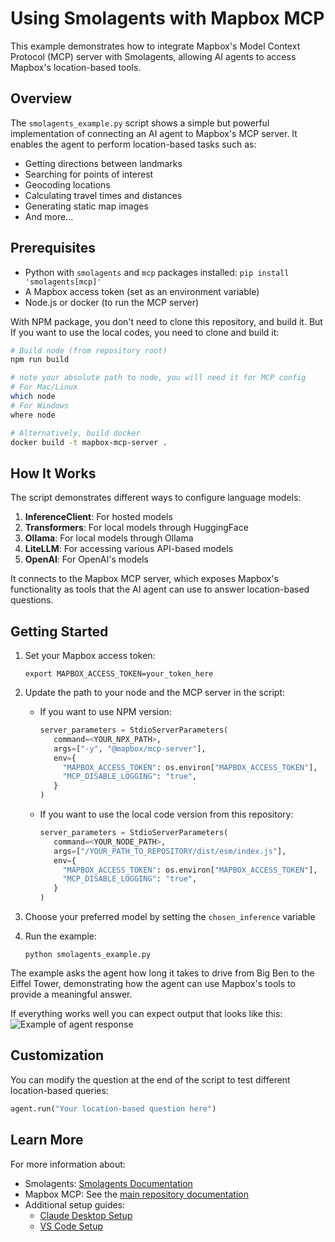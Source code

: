 # Using Smolagents with Mapbox MCP

This example demonstrates how to integrate Mapbox's Model Context Protocol (MCP) server with Smolagents, allowing AI agents to access Mapbox's location-based tools.

## Overview

The `smolagents_example.py` script shows a simple but powerful implementation of connecting an AI agent to Mapbox's MCP server. It enables the agent to perform location-based tasks such as:

- Getting directions between landmarks
- Searching for points of interest
- Geocoding locations
- Calculating travel times and distances
- Generating static map images
- And more...

## Prerequisites

- Python with `smolagents` and `mcp` packages installed: `pip install 'smolagents[mcp]'`
- A Mapbox access token (set as an environment variable)
- Node.js or docker (to run the MCP server)

With NPM package, you don't need to clone this repository, and build it. But If you want to use the local codes, you need to clone and build it:

```sh
# Build node (from repository root)
npm run build

# note your absolute path to node, you will need it for MCP config
# For Mac/Linux
which node
# For Windows
where node

# Alternatively, build docker
docker build -t mapbox-mcp-server .
```

## How It Works

The script demonstrates different ways to configure language models:

1. **InferenceClient**: For hosted models
2. **Transformers**: For local models through HuggingFace
3. **Ollama**: For local models through Ollama
4. **LiteLLM**: For accessing various API-based models
5. **OpenAI**: For OpenAI's models

It connects to the Mapbox MCP server, which exposes Mapbox's functionality as tools that the AI agent can use to answer location-based questions.

## Getting Started

1. Set your Mapbox access token:

   ```
   export MAPBOX_ACCESS_TOKEN=your_token_here
   ```

2. Update the path to your node and the MCP server in the script:

   - If you want to use NPM version:

     ```python
     server_parameters = StdioServerParameters(
        command=<YOUR_NPX_PATH>,
        args=["-y", "@mapbox/mcp-server"],
        env={
          "MAPBOX_ACCESS_TOKEN": os.environ["MAPBOX_ACCESS_TOKEN"],
          "MCP_DISABLE_LOGGING": "true",
        }
     )
     ```

   - If you want to use the local code version from this repository:
     ```python
     server_parameters = StdioServerParameters(
        command=<YOUR_NODE_PATH>,
        args=["/YOUR_PATH_TO_REPOSITORY/dist/esm/index.js"],
        env={
          "MAPBOX_ACCESS_TOKEN": os.environ["MAPBOX_ACCESS_TOKEN"],
          "MCP_DISABLE_LOGGING": "true",
        }
     )
     ```

3. Choose your preferred model by setting the `chosen_inference` variable

4. Run the example:
   ```
   python smolagents_example.py
   ```

The example asks the agent how long it takes to drive from Big Ben to the Eiffel Tower, demonstrating how the agent can use Mapbox's tools to provide a meaningful answer.

If everything works well you can expect output that looks like this:
![Example of agent response](example_agent_output.png)

## Customization

You can modify the question at the end of the script to test different location-based queries:

```python
agent.run("Your location-based question here")
```

## Learn More

For more information about:

- Smolagents: [Smolagents Documentation](https://github.com/smol-ai/smolagents)
- Mapbox MCP: See the [main repository documentation](../../README.md)
- Additional setup guides:
  - [Claude Desktop Setup](../claude-desktop-setup.md)
  - [VS Code Setup](../vscode-setup.md)
